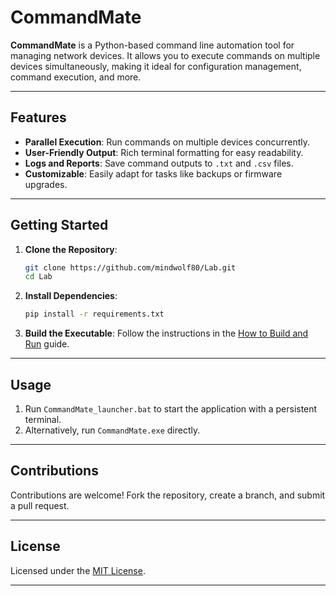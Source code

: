 # CommandMate

**CommandMate** is a Python-based command line automation tool for managing network devices. It allows you to execute commands on multiple devices simultaneously, making it ideal for configuration management, command execution, and more.

---

## Features
- **Parallel Execution**: Run commands on multiple devices concurrently.
- **User-Friendly Output**: Rich terminal formatting for easy readability.
- **Logs and Reports**: Save command outputs to `.txt` and `.csv` files.
- **Customizable**: Easily adapt for tasks like backups or firmware upgrades.

---

## Getting Started
1. **Clone the Repository**:
   ```bash
   git clone https://github.com/mindwolf80/Lab.git
   cd Lab
   ```

2. **Install Dependencies**:
   ```bash
   pip install -r requirements.txt
   ```

3. **Build the Executable**:
   Follow the instructions in the [How to Build and Run](dist/HowToBuildAndRun.md) guide.

---

## Usage
1. Run `CommandMate_launcher.bat` to start the application with a persistent terminal.
2. Alternatively, run `CommandMate.exe` directly.

---

## Contributions
Contributions are welcome! Fork the repository, create a branch, and submit a pull request.

---

## License
Licensed under the [MIT License](LICENSE).

---

